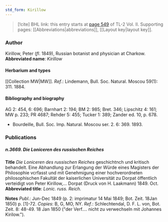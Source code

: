 ```yaml
---
std_form: Kirillow
---
```


> [!cite] BHL link: this entry starts at [page 549](https://www.biodiversitylibrary.org/page/33068791) of TL-2 Vol. II.
> Supporting pages: [[Abbreviations|abbreviations]], [[Layout key|layout key]].

### Author

Kirillow, Peter (*fl*. 1849), Russian botanist and physician at Charkow. 
**Abbreviated name**: *Kirillow*

#### Herbarium and types

[[Collection MW|MW]].
*Ref*.: Lindemann, Bull. Soc. Natural. Moscou 59(1): 311. 1884.

#### Bibliography and biography

AG 2: 454, 6: 696; Barnhart 2: 194; BM 2: 985; Bret. 346; Lipschitz 4: 161; MW p. 233; PR 4687; Rehder 5: 455; Tucker 1: 389; Zander ed. 10, p. 678.
- Bourdeille, Bull. Soc. Imp. Natural. Moscou ser. 2. 6: 369. 1893.

### Publications

##### n.3669. Die Loniceren des russischen Reiches

**Title**
*Die Loniceren des russischen Reiches* geschichtnch und kritisch behandelt. Eine Abhandlung zur Erlangung der Würde eines Magisters der Philosophie vcrfasst und mit Genehmigung einer hochverordneten philosophischen Fakultät der kaiserlichen Universität zu Dorpat öffentlich verteidigt von Peter Kirillow,... Dorpat (Druck von H. Laakmann) 1849. Oct.
**Abbreviated title**: *Lonic. russ. Reich.*

**Notes**
*Publ*.: Jun-Dec 1849 (p. 2: imprimatur 14 Mai 1849; Bot. Zeit. 18Jan 1850) p. \[1\]-72. *Copies*: B, G, MO, NY.
*Ref*.: Schlechtendal, D. F. L. von, Bot. Zeit. 8: 48-49. 18 Jan 1850 ("der Verf.... nicht zu verwechseln mit Johannes Kirilow.").

